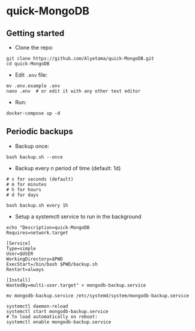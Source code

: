 # quick-MongoDB


## Getting started

- Clone the repo:

```shell
git clone https://github.com/Alyetama/quick-MongoDB.git
cd quick-MongoDB
```

- Edit `.env` file:

```shell
mv .env.example .env
nano .env  # or edit it with any other text editor
```

- Run:

```shell
docker-compose up -d
```

## Periodic backups

- Backup once:

```shell
bash backup.sh --once
```

- Backup every *n* period of time (default: 1d)

```shell
# s for seconds (default)
# m for minutes
# h for hours
# d for days

bash backup.sh every 1h
```

- Setup a systemctl service to run in the background

```shell
echo "Description=quick-MongoDB
Requires=network.target

[Service]
Type=simple
User=$USER
WorkingDirectory=$PWD
ExecStart=/bin/bash $PWD/backup.sh
Restart=always

[Install]
WantedBy=multi-user.target" > mongodb-backup.service

mv mongodb-backup.service /etc/systemd/system/mongodb-backup.service

systemctl daemon-reload
systemctl start mongodb-backup.service
# To load automatically on reboot:
systemctl enable mongodb-backup.service
```
